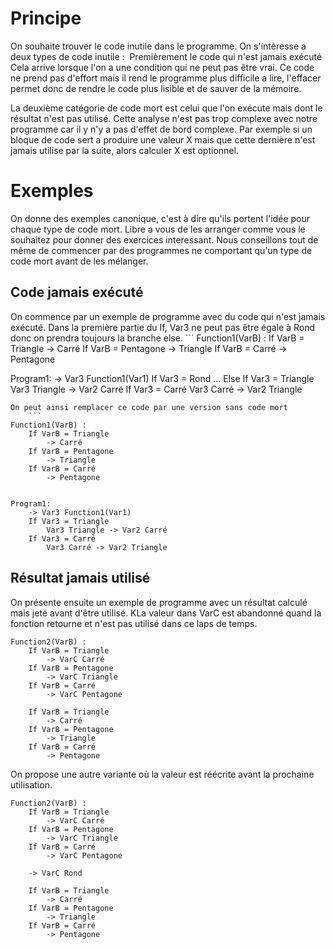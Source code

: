 # Principe
On souhaite trouver le code inutile dans le programme. On s'intéresse a deux types de code inutile : 
Premièrement le code qui n'est jamais exécuté Cela arrive lorsque l'on a une condition qui ne peut pas être vrai.
Ce code ne prend pas d'effort mais il rend le programme plus difficile a lire, l'effacer permet donc de rendre le code plus
lisible et de sauver de la mémoire.

La deuxième catégorie de code mort est celui que l'on exécute mais dont le résultat n'est pas utilisé.
Cette analyse n'est pas trop complexe avec notre programme car il y n'y a pas d'effet de bord complexe.
Par exemple si un bloque de code sert a produire une valeur X mais que cette dernière n'est
jamais utilise par la suite, alors calculer X est optionnel.

# Exemples
On donne des exemples canonique, c'est à dire qu'ils portent l'idée pour chaque type de code mort.
Libre a vous de les arranger comme vous le souhaitez pour donner des exercices interessant.
Nous conseillons tout de même de commencer par des programmes ne comportant qu'un type de code mort avant de les mélanger.

## Code jamais exécuté

On commence par un exemple de programme avec du code qui n'est jamais exécuté. Dans la première partie du If, Var3 ne peut pas être égale à Rond donc on prendra toujours la branche else.
    ```
Function1(VarB) :
    If VarB = Triangle
        -> Carré
    If VarB = Pentagone
        -> Triangle
    If VarB = Carré
        -> Pentagone


Program1:
    -> Var3 Function1(Var1)
    If Var3 = Rond
        ...
    Else
        If Var3 = Triangle
            Var3 Triangle -> Var2 Carré
        If Var3 = Carré
            Var3 Carré -> Var2 Triangle
```
On peut ainsi remplacer ce code par une version sans code mort
    ```
Function1(VarB) :
    If VarB = Triangle
        -> Carré
    If VarB = Pentagone
        -> Triangle
    If VarB = Carré
        -> Pentagone


Program1:
    -> Var3 Function1(Var1)
    If Var3 = Triangle
        Var3 Triangle -> Var2 Carré
    If Var3 = Carré
        Var3 Carré -> Var2 Triangle
```

## Résultat jamais utilisé
On présente ensuite un exemple de programme avec un résultat calculé mais jeté avant d'être utilisé.
KLa valeur dans VarC est abandonné quand la fonction retourne et n'est pas utilisé dans ce laps de temps.
```
Function2(VarB) :
    If VarB = Triangle
        -> VarC Carré
    If VarB = Pentagone
        -> VarC Triangle
    If VarB = Carré
        -> VarC Pentagone

    If VarB = Triangle
        -> Carré
    If VarB = Pentagone
        -> Triangle
    If VarB = Carré
        -> Pentagone
```

On propose une autre variante où la valeur est réécrite avant la prochaine utilisation.
```
Function2(VarB) :
    If VarB = Triangle
        -> VarC Carré
    If VarB = Pentagone
        -> VarC Triangle
    If VarB = Carré
        -> VarC Pentagone

    -> VarC Rond

    If VarB = Triangle
        -> Carré
    If VarB = Pentagone
        -> Triangle
    If VarB = Carré
        -> Pentagone
```
